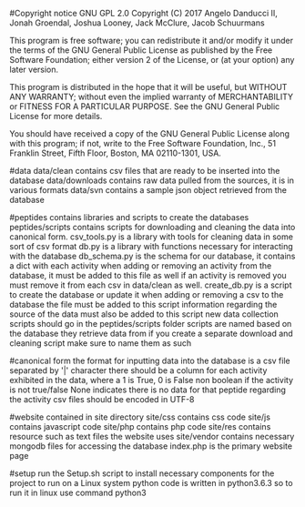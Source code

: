#Copyright notice GNU GPL 2.0
Copyright (C) 2017  Angelo Danducci II, Jonah Groendal, Joshua Looney, Jack McClure, Jacob Schuurmans

This program is free software; you can redistribute it and/or
modify it under the terms of the GNU General Public License
as published by the Free Software Foundation; either version 2
of the License, or (at your option) any later version.

This program is distributed in the hope that it will be useful,
but WITHOUT ANY WARRANTY; without even the implied warranty of
MERCHANTABILITY or FITNESS FOR A PARTICULAR PURPOSE.  See the
GNU General Public License for more details.

You should have received a copy of the GNU General Public License
along with this program; if not, write to the Free Software
Foundation, Inc., 51 Franklin Street, Fifth Floor, Boston, MA  02110-1301, USA.


#data
data/clean contains csv files that are ready to be inserted into the database
data/downloads contains raw data pulled from the sources, it is in various formats
data/svn contains a sample json object retrieved from the database

#peptides
contains libraries and scripts to create the databases
peptides/scripts contains scripts for downloading and cleaning the data into canonical form.
csv_tools.py is a library with tools for cleaning data in some sort of csv format
db.py is a library with functions necessary for interacting with the database
db_schema.py is the schema for our database, it contains a dict with each activity
    when adding or removing an activity from the database, it must be added to this file as well
    if an activity is removed you must remove it from each csv in data/clean as well.
create_db.py is a script to create the database or update it
    when adding or removing a csv to the database the file must be added to this script
    information regarding the source of the data must also be added to this script
new data collection scripts should go in the peptides/scripts folder
    scripts are named based on the database they retrieve data from
    if you create a separate download and cleaning script make sure to name them as such


#canonical form
the format for inputting data into the database is a csv file separated by '|' character
there should be a column for each activity exhibited in the data, where a 1 is True, 0 is False
non boolean if the activity is not true/false
None indicates there is no data for that peptide regarding the activity
csv files should be encoded in UTF-8

#website
contained in site directory
site/css contains css code
site/js contains javascript code
site/php contains php code
site/res contains resource such as text files the website uses
site/vendor contains necessary mongodb files for accessing the database
index.php is the primary website page

#setup
run the Setup.sh script to install necessary components for the project to run on a Linux system
python code is written in python3.6.3 so to run it in linux use command python3

